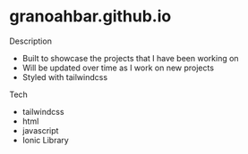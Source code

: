 # granoahbar.github.io

Description
- Built to showcase the projects that I have been working on
- Will be updated over time as I work on new projects
- Styled with tailwindcss

Tech
- tailwindcss
- html
- javascript
- Ionic Library
